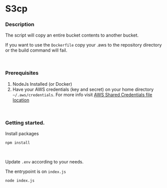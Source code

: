 # S3cp

### Description
The script will copy an entire bucket contents to another bucket. 
&nbsp;

If you want to use the `Dockerfile` copy your .aws to the repository directory or the build 
command will fail.

&nbsp;

### Prerequisites
1. NodeJs Installed (or Docker)
2. Have your AWS credentials (key and secret) on your home directory `~/.aws/credentials`. For more info visit [AWS Shared Credentials file location](https://docs.aws.amazon.com/sdkref/latest/guide/file-location.html)

&nbsp;

### Getting started.
Install packages
```
npm install
```

&nbsp;

Update `.env` according to your needs.

The entrypoint is on `index.js`
```
node index.js
```
